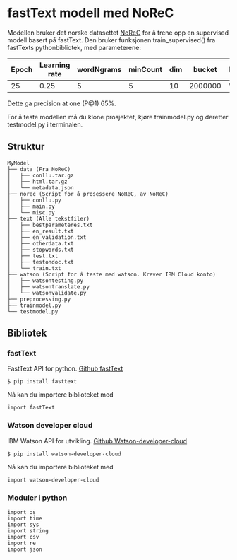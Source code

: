 # fastText modell med NoReC

Modellen bruker det norske datasettet [NoReC](https://github.com/ltgoslo/norec) for å trene opp en supervised modell basert på
fastText. Den bruker funksjonen train_supervised() fra fastTexts pythonbibliotek, med parameterene:

| Epoch | Learning rate | wordNgrams | minCount | dim | bucket   | loss | neg | ws | verbose | minn | maxn |
|-------|---------------|------------|----------|-----|----------|------|-----|----|---------|------|------|
| 25    | 0.25           | 5          | 5        | 10  | 2000000 | "ns" | 30  | 10 | 2       | 5    | 6    |

Dette ga precision at one (P@1) 65%.

For å teste modellen må du klone prosjektet, kjøre trainmodel.py og deretter testmodel.py i terminalen. 

## Struktur

```
MyModel
├── data (Fra NoReC)
│   ├── conllu.tar.gz
│   ├── html.tar.gz
│   └── metadata.json
├── norec (Script for å prosessere NoReC, av NoReC)
│   ├── conllu.py
│   ├── main.py
│   └── misc.py
├── text (Alle tekstfiler)
│   ├── bestparameteres.txt
│   ├── en_result.txt
│   ├── en_validation.txt
│   ├── otherdata.txt
│   ├── stopwords.txt
│   ├── test.txt
│   ├── testondoc.txt
│   └── train.txt
├── watson (Script for å teste med watson. Krever IBM Cloud konto)
│   ├── watsontesting.py
│   ├── watsontranslate.py
│   └── watsonvalidate.py
├── preprocessing.py
├── trainmodel.py
└── testmodel.py
```

## Bibliotek

### fastText
FastText API for python. [Github fastText](https://github.com/facebookresearch/fastText/tree/master/python)
```
$ pip install fasttext
```
Nå kan du importere biblioteket med
```
import fastText
```

### Watson developer cloud
IBM Watson API for utvikling. [Github Watson-developer-cloud](https://github.com/watson-developer-cloud/python-sdk/tree/master/watson_developer_cloud)
```
$ pip install watson-developer-cloud
```
Nå kan du importere biblioteket med
```
import watson-developer-cloud
```

### Moduler i python
```
import os
import time
import sys
import string
import csv
import re
import json
```
